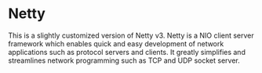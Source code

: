 Netty
=====

This is a slightly customized version of Netty v3. Netty is a NIO client server framework which enables quick and easy development of network applications such as protocol servers and clients. It greatly simplifies and streamlines network programming such as TCP and UDP socket server.
